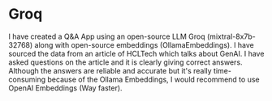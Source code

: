 # Groq

I have created a Q&A App using an open-source LLM Groq (mixtral-8x7b-32768) along with open-source embeddings (OllamaEmbeddings). I have sourced the data from an article of HCLTech which talks about GenAI. I have asked questions on the article and it is clearly giving correct answers. Although the answers are reliable and accurate but it's really time-consuming because of the Ollama Embeddings, I would recommend to use OpenAI Embeddings (Way faster).

